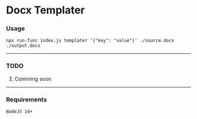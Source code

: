 # Docx Templater


### Usage

```
npx run-func index.js templater '{"key": "value"}' ./source.docx ./output.docx
```

---

### TODO
2. Comming soon

---

### Requirements

```NodeJS 14+```